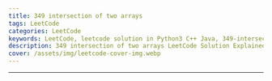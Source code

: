 ```yaml
---
title: 349 intersection of two arrays
tags: LeetCode
categories: LeetCode
keywords: LeetCode, leetcode solution in Python3 C++ Java, 349-intersection-of-two-arrays solution
description: 349 intersection of two arrays LeetCode Solution Explained
cover: /assets/img/leetcode-cover-img.webp
---
```







---


